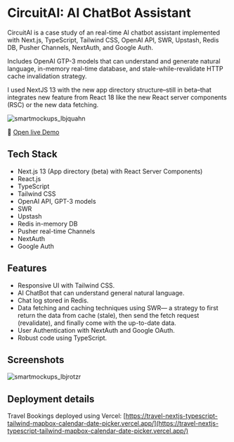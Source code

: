 # CircuitAI: AI ChatBot Assistant

CircuitAI is a case study of an real-time AI chatbot assistant implemented with Next.js, TypeScript, Tailwind CSS, OpenAI API, SWR, Upstash, Redis DB, Pusher Channels, NextAuth, and Google Auth.

Includes OpenAI GTP-3 models that can understand and generate natural language, in-memory real-time database, and stale-while-revalidate HTTP cache invalidation strategy.

I used NextJS 13 with the new app directory structure–still in beta–that integrates new feature from React 18 like the new React server components (RSC) or the new data fetching.

![smartmockups_lbjquahn](https://user-images.githubusercontent.com/42308135/206926769-bd09cce4-c213-4079-8672-5539515603dc.jpg)

🔗 [Open live Demo](https://travel-nextjs-typescript-tailwind-mapbox-calendar-date-picker.vercel.app/)

## Tech Stack

- Next.js 13 (App directory (beta) with React Server Components) 
- React.js
- TypeScript
- Tailwind CSS
- OpenAI API, GPT-3 models
- SWR
- Upstash
- Redis in-memory DB
- Pusher real-time Channels
- NextAuth
- Google Auth

## Features

- Responsive UI with Tailwind CSS.
- AI ChatBot that can understand general natural language.
- Chat log stored in Redis.
- Data fetching and caching techniques using SWR— a strategy to first return the data from cache (stale), then send the fetch request (revalidate), and finally come with the up-to-date data.
- User Authentication with NextAuth and Google OAuth.
- Robust code using TypeScript.

## Screenshots

![smartmockups_lbjrotzr](https://user-images.githubusercontent.com/42308135/206926808-4ff4161c-725c-4377-8a2f-7c3824c3bfa1.jpg)

## Deployment details

Travel Bookings deployed using Vercel: [https://travel-nextjs-typescript-tailwind-mapbox-calendar-date-picker.vercel.app/](https://travel-nextjs-typescript-tailwind-mapbox-calendar-date-picker.vercel.app/)


